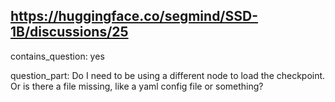 ## https://huggingface.co/segmind/SSD-1B/discussions/25

contains_question: yes

question_part: Do I need to be using a different node to load the checkpoint. Or is there a file missing, like a yaml config file or something?